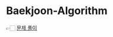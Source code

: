 # Baekjoon-Algorithm

👉🏻 [문제 풀이](https://flat-lord-4f7.notion.site/e20a7008b22a41fab066b234078c7159?pvs=4)
